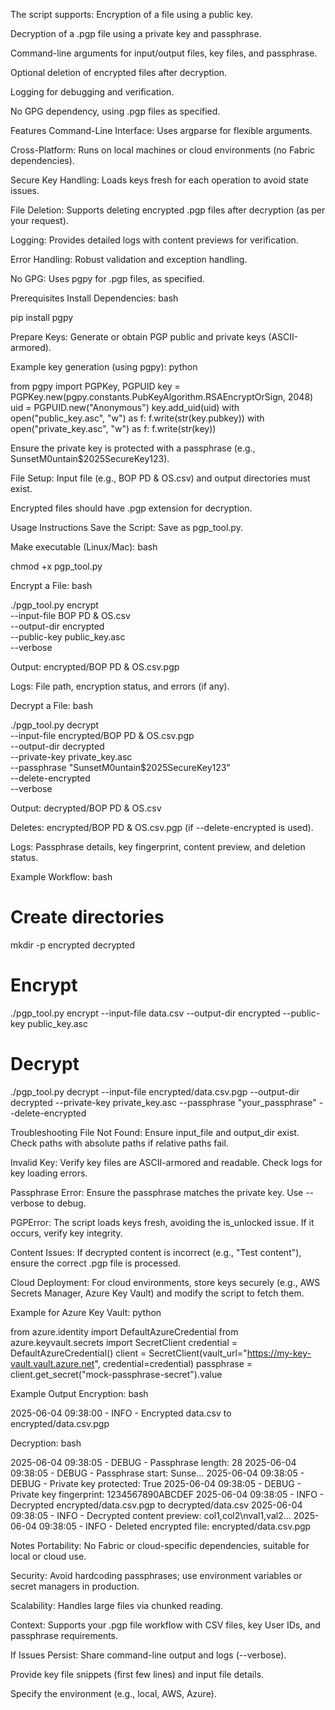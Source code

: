 The script supports:
Encryption of a file using a public key.

Decryption of a .pgp file using a private key and passphrase.

Command-line arguments for input/output files, key files, and passphrase.

Optional deletion of encrypted files after decryption.

Logging for debugging and verification.

No GPG dependency, using .pgp files as specified.

Features
Command-Line Interface: Uses argparse for flexible arguments.

Cross-Platform: Runs on local machines or cloud environments (no Fabric dependencies).

Secure Key Handling: Loads keys fresh for each operation to avoid state issues.

File Deletion: Supports deleting encrypted .pgp files after decryption (as per your request).

Logging: Provides detailed logs with content previews for verification.

Error Handling: Robust validation and exception handling.

No GPG: Uses pgpy for .pgp files, as specified.

Prerequisites
Install Dependencies:
bash

pip install pgpy

Prepare Keys:
Generate or obtain PGP public and private keys (ASCII-armored).

Example key generation (using pgpy):
python

from pgpy import PGPKey, PGPUID
key = PGPKey.new(pgpy.constants.PubKeyAlgorithm.RSAEncryptOrSign, 2048)
uid = PGPUID.new("Anonymous")
key.add_uid(uid)
with open("public_key.asc", "w") as f:
    f.write(str(key.pubkey))
with open("private_key.asc", "w") as f:
    f.write(str(key))

Ensure the private key is protected with a passphrase (e.g., SunsetM0untain$2025SecureKey123).

File Setup:
Input file (e.g., BOP PD & OS.csv) and output directories must exist.

Encrypted files should have .pgp extension for decryption.

Usage Instructions
Save the Script:
Save as pgp_tool.py.

Make executable (Linux/Mac):
bash

chmod +x pgp_tool.py

Encrypt a File:
bash

./pgp_tool.py encrypt \
    --input-file BOP PD & OS.csv \
    --output-dir encrypted \
    --public-key public_key.asc \
    --verbose

Output: encrypted/BOP PD & OS.csv.pgp

Logs: File path, encryption status, and errors (if any).

Decrypt a File:
bash

./pgp_tool.py decrypt \
    --input-file encrypted/BOP PD & OS.csv.pgp \
    --output-dir decrypted \
    --private-key private_key.asc \
    --passphrase "SunsetM0untain$2025SecureKey123" \
    --delete-encrypted \
    --verbose

Output: decrypted/BOP PD & OS.csv

Deletes: encrypted/BOP PD & OS.csv.pgp (if --delete-encrypted is used).

Logs: Passphrase details, key fingerprint, content preview, and deletion status.

Example Workflow:
bash

# Create directories
mkdir -p encrypted decrypted

# Encrypt
./pgp_tool.py encrypt --input-file data.csv --output-dir encrypted --public-key public_key.asc

# Decrypt
./pgp_tool.py decrypt --input-file encrypted/data.csv.pgp --output-dir decrypted --private-key private_key.asc --passphrase "your_passphrase" --delete-encrypted

Troubleshooting
File Not Found: Ensure input_file and output_dir exist. Check paths with absolute paths if relative paths fail.

Invalid Key: Verify key files are ASCII-armored and readable. Check logs for key loading errors.

Passphrase Error: Ensure the passphrase matches the private key. Use --verbose to debug.

PGPError: The script loads keys fresh, avoiding the is_unlocked issue. If it occurs, verify key integrity.

Content Issues: If decrypted content is incorrect (e.g., "Test content"), ensure the correct .pgp file is processed.

Cloud Deployment:
For cloud environments, store keys securely (e.g., AWS Secrets Manager, Azure Key Vault) and modify the script to fetch them.

Example for Azure Key Vault:
python

from azure.identity import DefaultAzureCredential
from azure.keyvault.secrets import SecretClient
credential = DefaultAzureCredential()
client = SecretClient(vault_url="https://my-key-vault.vault.azure.net", credential=credential)
passphrase = client.get_secret("mock-passphrase-secret").value

Example Output
Encryption:
bash

2025-06-04 09:38:00 - INFO - Encrypted data.csv to encrypted/data.csv.pgp

Decryption:
bash

2025-06-04 09:38:05 - DEBUG - Passphrase length: 28
2025-06-04 09:38:05 - DEBUG - Passphrase start: Sunse...
2025-06-04 09:38:05 - DEBUG - Private key protected: True
2025-06-04 09:38:05 - DEBUG - Private key fingerprint: 1234567890ABCDEF
2025-06-04 09:38:05 - INFO - Decrypted encrypted/data.csv.pgp to decrypted/data.csv
2025-06-04 09:38:05 - INFO - Decrypted content preview: col1,col2\nval1,val2...
2025-06-04 09:38:05 - INFO - Deleted encrypted file: encrypted/data.csv.pgp

Notes
Portability: No Fabric or cloud-specific dependencies, suitable for local or cloud use.

Security: Avoid hardcoding passphrases; use environment variables or secret managers in production.

Scalability: Handles large files via chunked reading.

Context: Supports your .pgp file workflow with CSV files, key User IDs, and passphrase requirements.

If Issues Persist:
Share command-line output and logs (--verbose).

Provide key file snippets (first few lines) and input file details.

Specify the environment (e.g., local, AWS, Azure).


